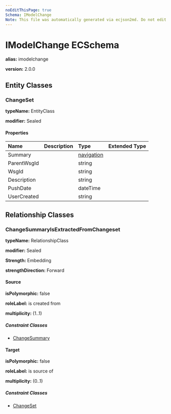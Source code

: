 ```yaml
---
noEditThisPage: true
Schema: IModelChange
Note: This file was automatically generated via ecjson2md. Do not edit this file. Any edits made to this file will be overwritten the next time it is generated
---
```


# IModelChange ECSchema

**alias:** imodelchange

**version:** 2.0.0

## Entity Classes

### ChangeSet

**typeName:** EntityClass

**modifier:** Sealed

#### Properties

| Name        | Description | Type                                                 | Extended Type |
| :---------- | :---------- | :--------------------------------------------------- | :------------ |
| Summary     |             | [navigation](#changesummaryisextractedfromchangeset) |               |
| ParentWsgId |             | string                                               |               |
| WsgId       |             | string                                               |               |
| Description |             | string                                               |               |
| PushDate    |             | dateTime                                             |               |
| UserCreated |             | string                                               |               |

## Relationship Classes

### ChangeSummaryIsExtractedFromChangeset

**typeName:** RelationshipClass

**modifier:** Sealed

**Strength:** Embedding

**strengthDirection:** Forward

#### Source

**isPolymorphic:** false

**roleLabel:** is created from

**multiplicity:** (1..1)

##### Constraint Classes

- [ChangeSummary](ecdbchange.ecschema.md#changesummary)

#### Target

**isPolymorphic:** false

**roleLabel:** is source of

**multiplicity:** (0..1)

##### Constraint Classes

- [ChangeSet](#changeset)
